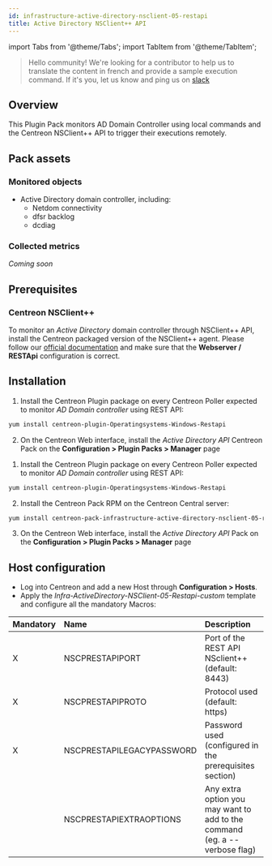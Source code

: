 ```yaml
---
id: infrastructure-active-directory-nsclient-05-restapi
title: Active Directory NSClient++ API
---
```

import Tabs from '@theme/Tabs';
import TabItem from '@theme/TabItem';


> Hello community! We're looking for a contributor to help us to translate the 
content in french and provide a sample execution command. If it's you, let us 
know and ping us on [slack](https://centreon.slack.com)

## Overview

This Plugin Pack monitors AD Domain Controller using local commands and the 
Centreon NSClient++ API to trigger their executions remotely.

## Pack assets

### Monitored objects

* Active Directory domain controller, including:
    * Netdom connectivity
    * dfsr backlog
    * dcdiag

### Collected metrics

*Coming soon*

## Prerequisites

### Centreon NSClient++

To monitor an *Active Directory* domain controller through NSClient++ API, install the Centreon packaged version 
of the NSClient++ agent. Please follow our [official documentation](../tutorials/centreon-nsclient-tutorial) 
and make sure that the **Webserver / RESTApi** configuration is correct.

## Installation 

<Tabs groupId="sync">
<TabItem value="Online IMP Licence & IT100 Editions" label="Online IMP Licence & IT100 Editions">

1. Install the Centreon Plugin package on every Centreon Poller expected to monitor *AD Domain controller* using REST API:

```bash
yum install centreon-plugin-Operatingsystems-Windows-Restapi
```

2. On the Centreon Web interface, install the *Active Directory API* Centreon Pack on the **Configuration > Plugin Packs > Manager** page

</TabItem>
<TabItem value="Offline IMP License" label="Offline IMP License">

1. Install the Centreon Plugin package on every Centreon Poller expected to monitor *AD Domain controller* using REST API:

```bash
yum install centreon-plugin-Operatingsystems-Windows-Restapi
```

2. Install the Centreon Pack RPM on the Centreon Central server:

```bash
yum install centreon-pack-infrastructure-active-directory-nsclient-05-restapi
```

3. On the Centreon Web interface, install the *Active Directory API* Pack on the **Configuration > Plugin Packs > Manager** page

</TabItem>
</Tabs>

## Host configuration

* Log into Centreon and add a new Host through **Configuration > Hosts**.
* Apply the *Infra-ActiveDirectory-NSClient-05-Restapi-custom* template and configure all the mandatory Macros:

| Mandatory | Name                      | Description                                                                |
| :-------- | :------------------------ | :------------------------------------------------------------------------- |
| X         | NSCPRESTAPIPORT           | Port of the REST API NSclient++ (default: 8443)                            |
| X         | NSCPRESTAPIPROTO          | Protocol used (default: https)                                             |
| X         | NSCPRESTAPILEGACYPASSWORD | Password used (configured in the prerequisites section)                    |
|           | NSCPRESTAPIEXTRAOPTIONS   | Any extra option you may want to add to the command (eg. a --verbose flag) |